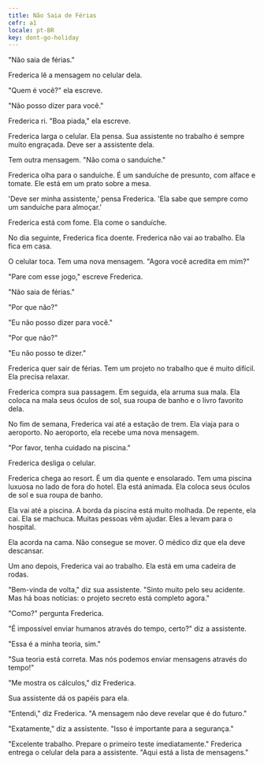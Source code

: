 ```yaml
---
title: Não Saia de Férias
cefr: a1
locale: pt-BR
key: dont-go-holiday
---
```


"Não saia de férias."

Frederica lê a mensagem no celular dela.

"Quem é você?" ela escreve.

"Não posso dizer para você."

Frederica ri. "Boa piada," ela escreve.

Frederica larga o celular. Ela pensa. Sua assistente no trabalho é sempre muito engraçada. Deve ser a assistente dela.

Tem outra mensagem. "Não coma o sanduíche."

Frederica olha para o sanduíche. É um sanduíche de presunto, com alface e tomate. Ele está em um prato sobre a mesa.

'Deve ser minha assistente,' pensa Frederica. 'Ela sabe que sempre como um sanduíche para almoçar.'

Frederica está com fome. Ela come o sanduíche.

No dia seguinte, Frederica fica doente. Frederica não vai ao trabalho. Ela fica em casa.

O celular toca. Tem uma nova mensagem. "Agora você acredita em mim?"

"Pare com esse jogo," escreve Frederica.

"Não saia de férias."

"Por que não?"

"Eu não posso dizer para você."

"Por que não?"

"Eu não posso te dizer."

Frederica quer sair de férias. Tem um projeto no trabalho que é muito difícil. Ela precisa relaxar. 

Frederica compra sua passagem. Em seguida, ela arruma sua mala. Ela coloca na mala seus óculos de sol, sua roupa de banho e o livro favorito dela.

No fim de semana, Frederica vai até a estação de trem. Ela viaja para o aeroporto. No aeroporto, ela recebe uma nova mensagem.

"Por favor, tenha cuidado na piscina."

Frederica desliga o celular.

Frederica chega ao resort. É um dia quente e ensolarado. Tem uma piscina luxuosa no lado de fora do hotel. Ela está animada. Ela coloca seus óculos de sol e sua roupa de banho.

Ela vai até a piscina. A borda da piscina está muito molhada. De repente, ela cai. Ela se machuca. Muitas pessoas vêm ajudar. Eles a levam para o hospital.

Ela acorda na cama. Não consegue se mover. O médico diz que ela deve descansar.

Um ano depois, Frederica vai ao trabalho. Ela está em uma cadeira de rodas.

"Bem-vinda de volta," diz sua assistente. "Sinto muito pelo seu acidente. Mas há boas notícias: o projeto secreto está completo agora."

"Como?" pergunta Frederica.

"É impossível enviar humanos através do tempo, certo?" diz a assistente.

"Essa é a minha teoria, sim."

"Sua teoria está correta. Mas nós podemos enviar mensagens através do tempo!"

"Me mostra os cálculos," diz Frederica.

Sua assistente dá os papéis para ela.

"Entendi," diz Frederica. "A mensagem não deve revelar que é do futuro."

"Exatamente," diz a assistente. "Isso é importante para a segurança."

"Excelente trabalho. Prepare o primeiro teste imediatamente." Frederica entrega o celular dela para a assistente. "Aqui está a lista de mensagens."